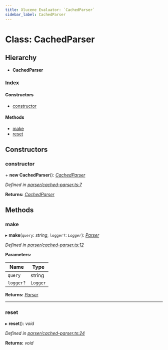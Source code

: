 ```yaml
---
title: Xlucene Evaluator: `CachedParser`
sidebar_label: CachedParser
---
```


# Class: CachedParser

## Hierarchy

* **CachedParser**

### Index

#### Constructors

* [constructor](cachedparser.md#constructor)

#### Methods

* [make](cachedparser.md#make)
* [reset](cachedparser.md#reset)

## Constructors

###  constructor

\+ **new CachedParser**(): *[CachedParser](cachedparser.md)*

*Defined in [parser/cached-parser.ts:7](https://github.com/terascope/teraslice/blob/a3992c27/packages/xlucene-evaluator/src/parser/cached-parser.ts#L7)*

**Returns:** *[CachedParser](cachedparser.md)*

## Methods

###  make

▸ **make**(`query`: *string*, `logger?`: *`Logger`*): *[Parser](parser.md)*

*Defined in [parser/cached-parser.ts:12](https://github.com/terascope/teraslice/blob/a3992c27/packages/xlucene-evaluator/src/parser/cached-parser.ts#L12)*

**Parameters:**

Name | Type |
------ | ------ |
`query` | string |
`logger?` | `Logger` |

**Returns:** *[Parser](parser.md)*

___

###  reset

▸ **reset**(): *void*

*Defined in [parser/cached-parser.ts:24](https://github.com/terascope/teraslice/blob/a3992c27/packages/xlucene-evaluator/src/parser/cached-parser.ts#L24)*

**Returns:** *void*
